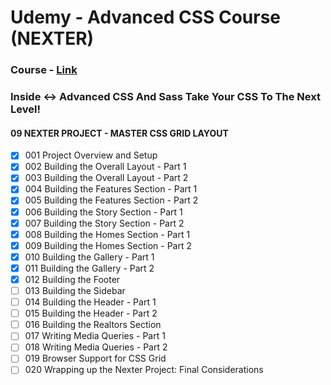# Udemy - Advanced CSS Course (NEXTER)

### Course - [Link](https://www.udemy.com/advanced-css-and-sass/?siteID=c4ytgEGG5fA-BqYe7RrPdFDw3BPvlgbt_g&LSNPUBID=c4ytgEGG5fA)
### Inside <-> Advanced CSS And Sass Take Your CSS To The Next Level!
#### 09 NEXTER PROJECT - MASTER CSS GRID LAYOUT

- [x] 001 Project Overview and Setup
- [x] 002 Building the Overall Layout - Part 1
- [x] 003 Building the Overall Layout - Part 2
- [x] 004 Building the Features Section - Part 1
- [x] 005 Building the Features Section - Part 2
- [x] 006 Building the Story Section - Part 1
- [x] 007 Building the Story Section - Part 2
- [x] 008 Building the Homes Section - Part 1
- [x] 009 Building the Homes Section - Part 2
- [x] 010 Building the Gallery - Part 1
- [x] 011 Building the Gallery - Part 2
- [x] 012 Building the Footer
- [ ] 013 Building the Sidebar
- [ ] 014 Building the Header - Part 1
- [ ] 015 Building the Header - Part 2
- [ ] 016 Building the Realtors Section
- [ ] 017 Writing Media Queries - Part 1
- [ ] 018 Writing Media Queries - Part 2
- [ ] 019 Browser Support for CSS Grid
- [ ] 020 Wrapping up the Nexter Project: Final Considerations